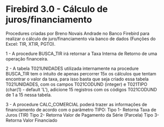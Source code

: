 # Firebird 3.0 - Cálculo de juros/financiamento
Procedures criadas por Breno Novais Andrade no Banco Firebird para realizar o cálculo de juro/financiamento via banco de dados (Funções do Excel: TIR, XTIR, PGTO).

1 - A procedure BUSCA_TIR irá retornar a Taxa Interna de Retorno de uma operação financeira.

2 - A tabela T021UNIDADES utilizada internamente na procedure BUSCA_TIR tem o intuito de apenas percorrer 15x os cálculos que tentam encontrar o valor da taxa, para isso basta que seja criado essa tabela T021UNIDADES, com os campos T021CODUND (integer) e T021TIPO (char(1) - default 'L'), adicione 15 registros com os códigos T021CODUND de 1 a 15 nessa tabela.

3 - A procedure CALC_COMERCIAL poderá trazer as informações de financiamento de acordo com o parâmetro TIPO:
      Tipo 1- Retorna Taxa de Juros (TIR)
      Tipo 2- Retorna Valor de Pagamento da Série (Parcela)
      Tipo 3- Retorna Valor Financiado
